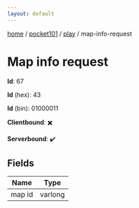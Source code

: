 ```yaml
---
layout: default
---
```


[home](/)  /  [pocket101](/protocol/pocket101)  /  [play](/protocol/pocket101/play)  /  map-info-request

# Map info request

**Id**: 67

**Id** (hex): 43

**Id** (bin): 01000011

**Clientbound**: ✖️

**Serverbound**: ✔️

## Fields

Name | Type
---|---
map id | varlong

